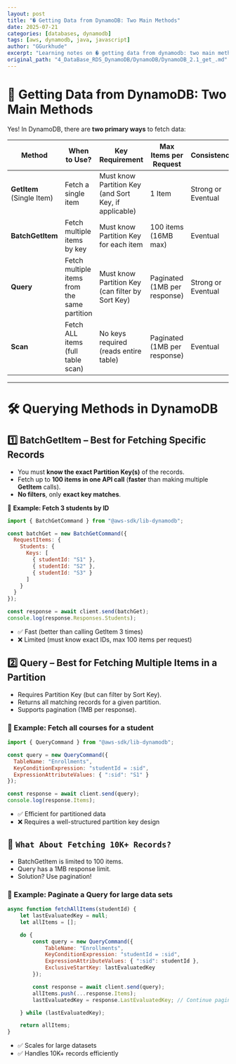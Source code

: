 ```yaml
---
layout: post
title: "� Getting Data from DynamoDB: Two Main Methods"
date: 2025-07-21
categories: [databases, dynamodb]
tags: [aws, dynamodb, java, javascript]
author: "GGurkhude"
excerpt: "Learning notes on � getting data from dynamodb: two main methods"
original_path: "4_DataBase_RDS_DynamoDB/DynamoDB/DynamoDB_2.1_get_.md"
---
```


# 📌 Getting Data from DynamoDB: Two Main Methods  

Yes! In DynamoDB, there are **two primary ways** to fetch data:  

| **Method**       | **When to Use?** | **Key Requirement** | **Max Items per Request** | **Consistency** | **Performance** |
|------------------|-----------------|----------------------|--------------------------|----------------|---------------|
| **GetItem** (Single Item) | Fetch a single item | Must know Partition Key (and Sort Key, if applicable) | 1 Item | Strong or Eventual | Fast (~1-10ms) |
| **BatchGetItem** | Fetch multiple items by key | Must know Partition Key for each item | 100 items (16MB max) | Eventual | Faster than multiple GetItem calls |
| **Query** | Fetch multiple items from the same partition | Must know Partition Key (can filter by Sort Key) | Paginated (1MB per response) | Strong or Eventual | Fast (~10-50ms) |
| **Scan** | Fetch ALL items (full table scan) | No keys required (reads entire table) | Paginated (1MB per response) | Eventual | Slowest (~100ms+ per scan) |

---

# 🛠️ Querying Methods in DynamoDB  

## 1️⃣ **BatchGetItem – Best for Fetching Specific Records**  
- You must **know the exact Partition Key(s)** of the records.  
- Fetch up to **100 items in one API call** (**faster** than making multiple **GetItem** calls).  
- **No filters**, only **exact key matches**.  

🔹 **Example: Fetch 3 students by ID**  

```javascript
import { BatchGetCommand } from "@aws-sdk/lib-dynamodb";

const batchGet = new BatchGetCommand({
  RequestItems: {
    Students: {
      Keys: [
        { studentId: "S1" },
        { studentId: "S2" },
        { studentId: "S3" }
      ]
    }
  }
});

const response = await client.send(batchGet);
console.log(response.Responses.Students);
```
- ✅ Fast (better than calling GetItem 3 times)
- ❌ Limited (must know exact IDs, max 100 items per request)

## 2️⃣ Query – Best for Fetching Multiple Items in a Partition
- Requires Partition Key (but can filter by Sort Key).
- Returns all matching records for a given partition.
- Supports pagination (1MB per response).
### 🔹 Example: Fetch all courses for a student

```javascript
import { QueryCommand } from "@aws-sdk/lib-dynamodb";

const query = new QueryCommand({
  TableName: "Enrollments",
  KeyConditionExpression: "studentId = :sid",
  ExpressionAttributeValues: { ":sid": "S1" }
});

const response = await client.send(query);
console.log(response.Items);
```
-  ✅ Efficient for partitioned data
-  ❌ Requires a well-structured partition key design

## 🚀 `What About Fetching 10K+ Records?`
- BatchGetItem is limited to 100 items.
- Query has a 1MB response limit.
- Solution? Use pagination!
### 🔹 Example: Paginate a Query for large data sets

```javascript
async function fetchAllItems(studentId) {
    let lastEvaluatedKey = null;
    let allItems = [];

    do {
        const query = new QueryCommand({
            TableName: "Enrollments",
            KeyConditionExpression: "studentId = :sid",
            ExpressionAttributeValues: { ":sid": studentId },
            ExclusiveStartKey: lastEvaluatedKey
        });

        const response = await client.send(query);
        allItems.push(...response.Items);
        lastEvaluatedKey = response.LastEvaluatedKey; // Continue pagination

    } while (lastEvaluatedKey);

    return allItems;
}
```
- ✅ Scales for large datasets
- ✅ Handles 10K+ records efficiently

